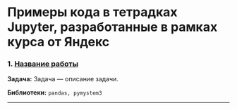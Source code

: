 # Примеры кода в тетрадках Jupyter, разработанные в рамках курса от Яндекс
### 1. <a href="https://......ipynb" target="blank" rel="noreferrer">Название работы</a>

**Задача:**
Задача — описание задачи.

**Библиотеки:**
`pandas, pymystem3`
<hr>
